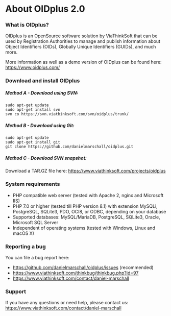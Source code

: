 # About OIDplus 2.0

### What is OIDplus?
OIDplus is an OpenSource software solution by ViaThinkSoft that can be used by
Registration Authorities to manage and publish information about
Object Identifiers (OIDs), Globally Unique Identifiers (GUIDs), and much more.

More information as well as a demo version of OIDplus can be found here:
https://www.oidplus.com/

### Download and install OIDplus

##### Method A - Download using SVN:
    sudo apt-get update
    sudo apt-get install svn
    svn co https://svn.viathinksoft.com/svn/oidplus/trunk/

##### Method B - Download using Git:
    sudo apt-get update
    sudo apt-get install git
    git clone https://github.com/danielmarschall/oidplus.git

##### Method C - Download SVN snapshot:
Download a TAR.GZ file here: https://www.viathinksoft.com/projects/oidplus

### System requirements
- PHP compatible web server (tested with Apache 2, nginx and Microsoft IIS)
- PHP 7.0 or higher (tested till PHP version 8.1)
        with extension MySQLi, PostgreSQL, SQLite3, PDO, OCI8, or ODBC, depending on your database
- Supported databases:
        MySQL/MariaDB,
        PostgreSQL,
        SQLite3,
	Oracle,
        Microsoft SQL Server
- Independent of operating systems (tested with Windows, Linux and macOS X)

### Reporting a bug
You can file a bug report here:
- https://github.com/danielmarschall/oidplus/issues (recommended)
- https://www.viathinksoft.com/thinkbug/thinkbug.php?id=97
- https://www.viathinksoft.com/contact/daniel-marschall

### Support
If you have any questions or need help, please contact us:
https://www.viathinksoft.com/contact/daniel-marschall

